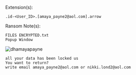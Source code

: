 Extension(s): 
```
.id-<User_ID>.[amaya_payne2@aol.com].arrow
```
Ransom Note(s): 
```
FILES ENCRYPTED.txt
Popup Window
```
![dhamayapayne](https://github.com/user-attachments/assets/f3cd0b69-ccd5-4cdd-a920-a1589139fc5c)
```
all your data has been locked us
You want to return?
write email amaya_payne2@aol.com or nikki.lond2@aol.com
```
